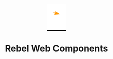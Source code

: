 <p align="center">
  <a href="https://rebel.com" style="background: #000;">
    <img alt="Gatsby" src="https://github.com/rebeldotcom/rebel-web-components/blob/master/static/rebel.svg" width="60" />
  </a>
</p>
<h1 align="center">
  Rebel Web Components
</h1>
